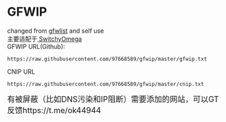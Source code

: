 # GFWIP<br>
changed from <a href = "https://github.com/gfwlist/gfwlist"> gfwlist</a> and self use<br>
主要适配于<a href = "https://github.com/FelisCatus/SwitchyOmega"> SwitchyOmega </a><br>
GFWIP URL(Github): <br>
```
https://raw.githubusercontent.com/97668589/gfwip/master/gfwip.txt
```
CNIP URL
```
https://raw.githubusercontent.com/97668589/gfwip/master/cnip.txt
```
<font size = "4">有被屏蔽（比如DNS污染和IP阻断）需要添加的网站，可以GT反馈https://t.me/ok44944</font>
